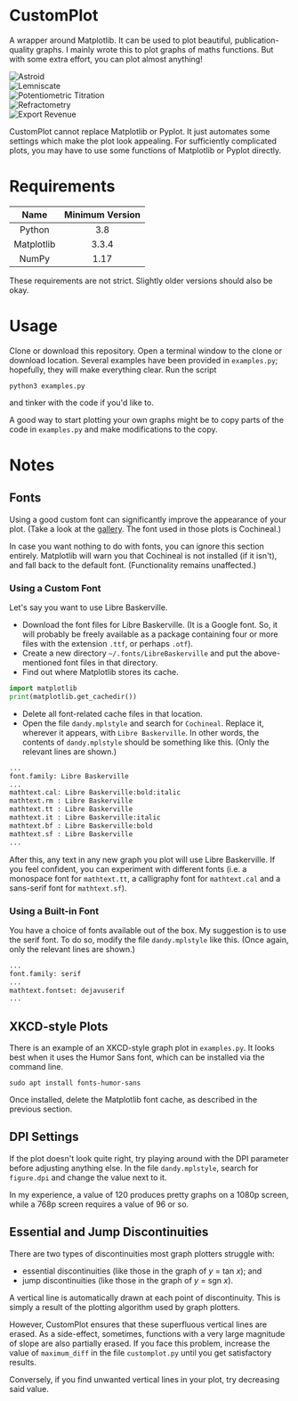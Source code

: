 # CustomPlot
A wrapper around Matplotlib. It can be used to plot beautiful,
publication-quality graphs. I mainly wrote this to plot graphs of maths
functions. But with some extra effort, you can plot almost anything!

![Astroid](gallery/astroid.png)  
![Lemniscate](gallery/lemniscate.png)  
![Potentiometric Titration](gallery/potentiometry.png)  
![Refractometry](gallery/refractometry.png)  
![Export Revenue](gallery/exports.png)  

CustomPlot cannot replace Matplotlib or Pyplot. It just automates some settings
which make the plot look appealing. For sufficiently complicated plots, you may
have to use some functions of Matplotlib or Pyplot directly.

# Requirements
| Name       | Minimum Version |
| :--------: | :-------------: |
| Python     | 3.8             |
| Matplotlib | 3.3.4           |
| NumPy      | 1.17            |

These requirements are not strict. Slightly older versions should also be okay.

# Usage
Clone or download this repository. Open a terminal window to the clone or
download location. Several examples have been provided in `examples.py`;
hopefully, they will make everything clear. Run the script
```shell
python3 examples.py
```
and tinker with the code if you'd like to.

A good way to start plotting your own graphs might be to copy parts of the code
in `examples.py` and make modifications to the copy.

# Notes

## Fonts
Using a good custom font can significantly improve the appearance of your plot.
(Take a look at the [gallery](gallery/). The font used in those plots is
Cochineal.)

In case you want nothing to do with fonts, you can ignore this section
entirely. Matplotlib will warn you that Cochineal is not installed (if it
isn't), and fall back to the default font. (Functionality remains unaffected.)

### Using a Custom Font
Let's say you want to use Libre Baskerville.
* Download the font files for Libre Baskerville. (It is a Google font. So, it
will probably be freely available as a package containing four or more files
with the extension `.ttf`, or perhaps `.otf`).
* Create a new directory `~/.fonts/LibreBaskerville` and put the
above-mentioned font files in that directory.
* Find out where Matplotlib stores its cache.
```python
import matplotlib
print(matplotlib.get_cachedir())
```
* Delete all font-related cache files in that location.
* Open the file `dandy.mplstyle` and search for `Cochineal`. Replace it,
wherever it appears, with `Libre Baskerville`. In other words, the contents of
`dandy.mplstyle` should be something like this. (Only the relevant lines are
shown.)
```python
...
font.family: Libre Baskerville
...
mathtext.cal: Libre Baskerville:bold:italic
mathtext.rm : Libre Baskerville
mathtext.tt : Libre Baskerville
mathtext.it : Libre Baskerville:italic
mathtext.bf : Libre Baskerville:bold
mathtext.sf : Libre Baskerville
...
```

After this, any text in any new graph you plot will use Libre Baskerville. If
you feel confident, you can experiment with different fonts (i.e. a monospace
font for `mathtext.tt`, a calligraphy font for `mathtext.cal` and a sans-serif
font for `mathtext.sf`).

### Using a Built-in Font
You have a choice of fonts available out of the box. My suggestion is to use
the serif font. To do so, modify the file `dandy.mplstyle` like this. (Once
again, only the relevant lines are shown.)
```python
...
font.family: serif
...
mathtext.fontset: dejavuserif
...
```

## XKCD-style Plots
There is an example of an XKCD-style graph plot in `examples.py`. It looks best
when it uses the Humor Sans font, which can be installed via the command line.
```shell
sudo apt install fonts-humor-sans
```

Once installed, delete the Matplotlib font cache, as described in the previous
section.

## DPI Settings
If the plot doesn't look quite right, try playing around with the DPI parameter
before adjusting anything else. In the file `dandy.mplstyle`, search for
`figure.dpi` and change the value next to it.

In my experience, a value of 120 produces pretty graphs on a 1080p screen,
while a 768p screen requires a value of 96 or so.

## Essential and Jump Discontinuities
There are two types of discontinuities most graph plotters struggle with:
* essential discontinuities (like those in the graph of _y_ = tan _x_); and
* jump discontinuities (like those in the graph of _y_ = sgn _x_).

A vertical line is automatically drawn at each point of discontinuity. This is
simply a result of the plotting algorithm used by graph plotters.

However, CustomPlot ensures that these superfluous vertical lines are erased.
As a side-effect, sometimes, functions with a very large magnitude of slope are
also partially erased. If you face this problem, increase the value of
`maximum_diff` in the file `customplot.py` until you get satisfactory results.

Conversely, if you find unwanted vertical lines in your plot, try decreasing
said value.

